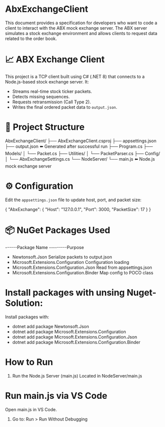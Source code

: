 # AbxExchangeClient
This document provides a specification for developers who want to code a client to interact with the ABX mock exchange server. The ABX server simulates a stock exchange environment and allows clients to request data related to the order book.
# 📈 ABX Exchange Client

This project is a TCP client built using C# (.NET 8) that connects to a Node.js-based stock exchange server. It:
- Streams real-time stock ticker packets.
- Detects missing sequences.
- Requests retransmission (Call Type 2).
- Writes the final ordered packet data to `output.json`.

# 📁 Project Structure

AbxExchangeClient/
├── AbxExchangeClient.csproj
├── appsettings.json
├── output.json ⬅️ Generated after successful run
├── Program.cs
├── Models/
│ └── Packet.cs
├── Utilities/
│ └── PacketParser.cs
├── Config/
│ └── AbxExchangeSettings.cs
└── NodeServer/
└── main.js ⬅️ Node.js mock exchange server

# ⚙️ Configuration

Edit the `appsettings.json` file to update host, port, and packet size:

{
  "AbxExchange": {
    "Host": "127.0.0.1",
    "Port": 3000,
    "PacketSize": 17
  }
}

# 📦 NuGet Packages Used
------Package Name	---------Purpose
- Newtonsoft.Json	Serialize packets to output.json
- Microsoft.Extensions.Configuration	Configuration loading
- Microsoft.Extensions.Configuration.Json	Read from appsettings.json
- Microsoft.Extensions.Configuration.Binder	Map config to POCO class

# Install packages with unsing Nuget-Solution:
Install packages with:
- dotnet add package Newtonsoft.Json
- dotnet add package Microsoft.Extensions.Configuration
- dotnet add package Microsoft.Extensions.Configuration.Json
- dotnet add package Microsoft.Extensions.Configuration.Binder

# How to Run
1. Run the Node.js Server (main.js)
Located in NodeServer/main.js

# Run main.js via VS Code
Open main.js in VS Code.
1. Go to: Run > Run Without Debugging

